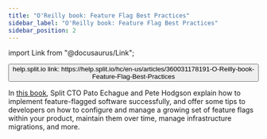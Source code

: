 ```yaml
---
title: "O'Reilly book: Feature Flag Best Practices"
sidebar_label: "O'Reilly book: Feature Flag Best Practices"
sidebar_position: 2
---
```


import Link from "@docusaurus/Link";

<p>
  <button style={{borderRadius:'8px', border:'1px', fontFamily:'Courier New', fontWeight:'800', textAlign:'left'}}> help.split.io link: https://help.split.io/hc/en-us/articles/360031178191-O-Reilly-book-Feature-Flag-Best-Practices </button>
</p>

In [this book](https://try.split.io/hubfs/pdfs/oreilly-feature-flag-best-practices/OReilly_and_Split_Feature_Flag_Best_Practices.pdf), Split CTO Pato Echague and Pete Hodgson explain how to implement feature-flagged software successfully, and offer some tips to developers on how to configure and manage a growing set of feature flags within your product, maintain them over time, manage infrastructure migrations, and more.